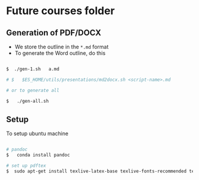 # Future courses folder

## Generation of PDF/DOCX

* We store the outline in the `*.md` format
* To generate the Word outline, do this

```bash

$  ./gen-1.sh   a.md

# $   $ES_HOME/utils/presentations/md2docx.sh <script-name>.md

# or to generate all

$   ./gen-all.sh
```

## Setup

To setup ubuntu machine

```bash

# pandoc
$   conda install pandoc

# set up pdftex
$  sudo apt-get install texlive-latex-base texlive-fonts-recommended texlive-fonts-extra texlive-latex-extra

```
